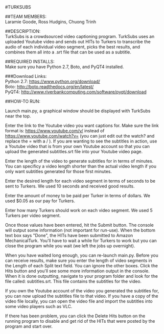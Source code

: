 
#TURKSUBS


##TEAM MEMBERS:  
Laramie Goode, Ross Hudgins, Chuong Trinh

##DESCRIPTION:  
TurkSubs is a crowdsourced video captioning program. TurkSubs uses an uploaded Youtube video and sends out HITs to Turkers to transcribe the audio of each individual video segment, picks the best results, and combines them all into a .srt file that can be used as a subtitle. 

##REQUIRED INSTALLS:  
Make sure you have Python 2.7, Boto, and PyQT4 installed.

###Download Links:  
Python 2.7: https://www.python.org/download/  
Boto:       http://boto.readthedocs.org/en/latest/  
PyQT4:      http://www.riverbankcomputing.com/software/pyqt/download  

##HOW-TO RUN:

Launch main.py, a graphical window should be displayed with TurkSubs near the top.

Enter the link to the Youtube video you want captions for. Make sure the link format is: https://www.youtube.com/v/<videoId> instead of https://www.youtube.com/watch?v=<videoID> (you can just edit out the watch? and replace the = with a / ). If you are wanting to see the subtitles in action, use a Youtube video that is from your own Youtube account so that you can upload the generated subtitles.srt file into your Youtube video page. 

Enter the length of the video to generate subtitles for in terms of minutes. You can specificy a video length shorter than the actual video length if you only want subtitles generated for those first minutes.

Enter the desired length for each video segment in terms of seconds to be sent to Turkers. We used 10 seconds and received good results.

Enter the amount of money to be paid per Turker in terms of dollars. We used $0.05 as our pay for Turkers.

Enter how many Turkers should work on each video segment. We used 5 Turkers per video segment.

Once those values have been entered, hit the Submit button. The console will output some information (not important for run-use). When the bottom text box says "Done", the HITs have been submitted to Amazon MechanicalTurk. You'll have to wait a while for Turkers to work but you can close the program while you wait (we left the jobs up overnight). 

When you have waited long enough, you can re-launch main.py. Before you can receive results, make sure you enter the length of video segments in the Length of each Split text field. You can ignore the other boxes. Click the Hits button and you'll see some more information output in the console. When it is done outputting, navigate to your program folder and look for the file called: subtitles.srt. This file contains the subtitles for the video.

If you own the Youtube account of the video you generated the subtitles for, you can now upload the subtitles file to that video. If you have a copy of the video file locally, you can open the video file and import the subtitles into some video players such as VLC. 

If there has been problem, you can click the Delete Hits button on the running program to disable and get rid of the HITs that were posted by the program and start over. 
